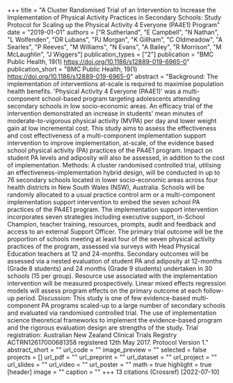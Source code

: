 +++
title = "A Cluster Randomised Trial of an Intervention to Increase the Implementation of Physical Activity Practices in Secondary Schools: Study Protocol for Scaling up the Physical Activity 4 Everyone (PA4E1) Program"
date = "2019-01-01"
authors = ["R Sutherland", "E Campbell", "N Nathan", "L Wolfenden", "DR Lubans", "PJ Morgan", "K Gillham", "C Oldmeadow", "A Searles", "P Reeves", "M Williams", "N Evans", "A Bailey", "R Morrison", "M McLaughlin", "J Wiggers"]
publication_types = ["2"]
publication = "BMC Public Health, 19(1) https://doi.org/10.1186/s12889-019-6965-0"
publication_short = "BMC Public Health, 19(1) https://doi.org/10.1186/s12889-019-6965-0"
abstract = "Background: The implementation of interventions at-scale is required to maximise population health benefits. 'Physical Activity 4 Everyone (PA4E1)' was a multi-component school-based program targeting adolescents attending secondary schools in low socio-economic areas. An efficacy trial of the intervention demonstrated an increase in students' mean minutes of moderate-to-vigorous physical activity (MVPA) per day and lower weight gain at low incremental cost. This study aims to assess the effectiveness and cost effectiveness of a multi-component implementation support intervention to improve implementation, at-scale, of the evidence based school physical activity (PA) practices of the PA4E1 program. Impact on student PA levels and adiposity will also be assessed, in addition to the cost of implementation. Methods: A cluster randomised controlled trial, utilising an effectiveness-implementation hybrid design, will be conducted in up to 76 secondary schools located in lower socio-economic areas across four health districts in New South Wales (NSW), Australia. Schools will be randomly allocated to a usual practice control arm or a multi-component implementation support intervention to embed the seven school PA practices of the PA4E1 program. The implementation support intervention incorporates seven strategies including executive support, in-School Champion, teacher training, resources, prompts, audit and feedback and access to an external Support Officer. The primary trial outcome will be the proportion of schools meeting at least four of the seven physical activity practices of the program, assessed via surveys with Head Physical Education teachers at 12 and 24-months. Secondary outcomes will be assessed via a nested evaluation of student PA and adiposity at 12-months (Grade 8 students) and 24 months (Grade 9 students) undertaken in 30 schools (15 per group). Resource use associated with the implementation intervention will be measured prospectively. Linear mixed effects regression models will assess program effects on the primary outcome at each follow-up period. Discussion: This study is one of few evidence-based multi-component PA programs scaled-up to a large number of secondary schools and evaluated via randomised controlled trial. The use of implementation science theoretical frameworks to implement the evidence-based program and the rigorous evaluation design are strengths of the study. Trial registration: Australian New Zealand Clinical Trials Registry ACTRN12617000681358 registered 12th May 2017. Protocol Version 1."
abstract_short = ""
url_code = ""
image_preview = ""
selected = false
projects = []
url_pdf = ""
url_preprint = ""
url_dataset = ""
url_project = ""
url_slides = ""
url_video = ""
url_poster = ""
math = true
highlight = true
[header]
image = ""
caption = ""
+++
13 citations (Crossref) [2022-07-10]
